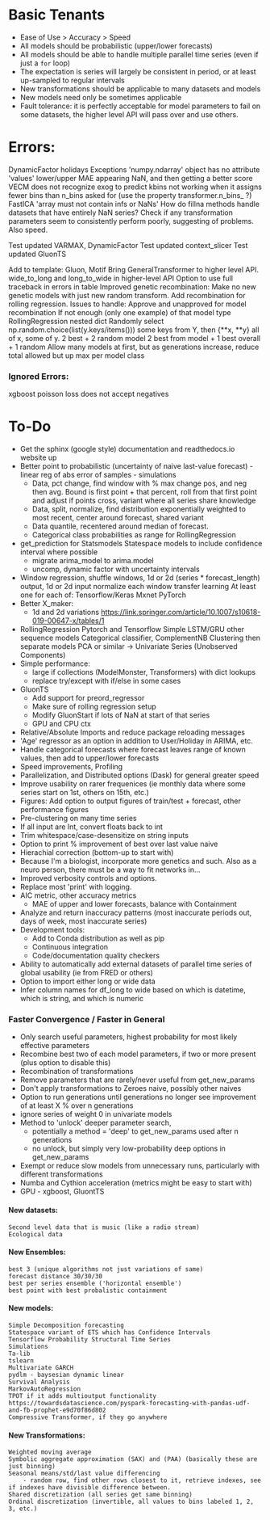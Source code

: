 # Basic Tenants
* Ease of Use > Accuracy > Speed
* All models should be probabilistic (upper/lower forecasts)
* All models should be able to handle multiple parallel time series (even if just a `for` loop)
* The expectation is series will largely be consistent in period, or at least up-sampled to regular intervals
* New transformations should be applicable to many datasets and models
* New models need only be sometimes applicable
* Fault tolerance: it is perfectly acceptable for model parameters to fail on some datasets, the higher level API will pass over and use others.


# Errors: 
DynamicFactor holidays 	Exceptions 'numpy.ndarray' object has no attribute 'values'
lower/upper MAE appearing NaN, and then getting a better score
VECM does not recognize exog to predict
kbins not working when it assigns fewer bins than n_bins asked for (use the property transformer.n_bins_ ?)
FastICA 'array must not contain infs or NaNs'
How do fillna methods handle datasets that have entirely NaN series?
Check if any transformation parameters seem to consistently perform poorly, suggesting of problems. Also speed.

Test updated VARMAX, DynamicFactor
Test updated context_slicer
Test updated GluonTS

Add to template: Gluon, Motif
Bring GeneralTransformer to higher level API.
	wide_to_long and long_to_wide in higher-level API
Option to use full traceback in errors in table
Improved genetic recombination:
	Make no new genetic models with just new random transform. Add recombination for rolling regression.
	Issues to handle:
		Approve and unapproved for model recombination
		If not enough (only one example) of that model type
		RollingRegression nested dict
	Randomly select np.random.choice(list(y.keys/items())) some keys from Y, then {**x, **y} all of x, some of y.
	2 best + 2 random model
	2 best from model + 1 best overall + 1 random
	Allow many models at first, but as generations increase, reduce total allowed but up max per model class
### Ignored Errors:
xgboost poisson loss does not accept negatives

# To-Do
* Get the sphinx (google style) documentation and readthedocs.io website up
* Better point to probabilistic (uncertainty of naive last-value forecast) - linear reg of abs error of samples - simulations
	* Data, pct change, find window with % max change pos, and neg then avg. Bound is first point + that percent, roll from that first point and adjust if points cross, variant where all series share knowledge
	* Data, split, normalize, find distribution exponentially weighted to most recent, center around forecast, shared variant
	* Data quantile, recentered around median of forecast.
	* Categorical class probabilities as range for RollingRegression
* get_prediction for Statsmodels Statespace models to include confidence interval where possible
	* migrate arima_model to arima.model
	* uncomp, dynamic factor with uncertainty intervals
* Window regression, 
		shuffle windows, 
		1d or 2d (series * forecast_length) output, 1d or 2d input
		normalize each window
		transfer learning
		At least one for each of:
			Tensorflow/Keras
			Mxnet
			PyTorch
* Better X_maker:
	* 1d and 2d variations
	https://link.springer.com/article/10.1007/s10618-019-00647-x/tables/1
* RollingRegression
	Pytorch and Tensorflow Simple LSTM/GRU
	other sequence models
	Categorical classifier, ComplementNB
	Clustering then separate models
	PCA or similar -> Univariate Series (Unobserved Components)
* Simple performance:
	* large if collections (ModelMonster, Transformers) with dict lookups
	* replace try/except with if/else in some cases
* GluonTS
	* Add support for preord_regressor
	* Make sure of rolling regression setup
	* Modify GluonStart if lots of NaN at start of that series
	* GPU and CPU ctx
* Relative/Absolute Imports and reduce package reloading messages
* 'Age' regressor as an option in addition to User/Holiday in ARIMA, etc.
* Handle categorical forecasts where forecast leaves range of known values, then add to upper/lower forecasts
* Speed improvements, Profiling
* Parallelization, and Distributed options (Dask) for general greater speed
* Improve usability on rarer frequenices (ie monthly data where some series start on 1st, others on 15th, etc.)
* Figures: Add option to output figures of train/test + forecast, other performance figures
* Pre-clustering on many time series
* If all input are Int, convert floats back to int
* Trim whitespace/case-desensitize on string inputs
* Option to print % improvement of best over last value naive
* Hierachial correction (bottom-up to start with)
* Because I'm a biologist, incorporate more genetics and such. Also as a neuro person, there must be a way to fit networks in...
* Improved verbosity controls and options. 
* Replace most 'print' with logging.
* AIC metric, other accuracy metrics
	* MAE of upper and lower forecasts, balance with Containment
* Analyze and return inaccuracy patterns (most inaccurate periods out, days of week, most inaccurate series)
* Development tools:
	* Add to Conda distribution as well as pip
	* Continuous integration
	* Code/documentation quality checkers
* Ability to automatically add external datasets of parallel time series of global usability (ie from FRED or others)
* Option to import either long or wide data
* Infer column names for df_long to wide based on which is datetime, which is string, and which is numeric

### Faster Convergence / Faster in General
* Only search useful parameters, highest probability for most likely effective parameters
* Recombine best two of each model parameters, if two or more present (plus option to disable this)
* Recombination of transformations
* Remove parameters that are rarely/never useful from get_new_params
* Don't apply transformations to Zeroes naive, possibly other naives
* Option to run generations until generations no longer see improvement of at least X % over n generations
* ignore series of weight 0 in univariate models
* Method to 'unlock' deeper parameter search, 
	* potentially a method = 'deep' to get_new_params used after n generations
	* no unlock, but simply very low-probability deep options in get_new_params
* Exempt or reduce slow models from unnecessary runs, particularly with different transformations
* Numba and Cythion acceleration (metrics might be easy to start with)
* GPU - xgboost, GluontTS

#### New datasets:
	Second level data that is music (like a radio stream)
	Ecological data

#### New Ensembles:
	best 3 (unique algorithms not just variations of same)
	forecast distance 30/30/30
	best per series ensemble ('horizontal ensemble')
	best point with best probalistic containment
#### New models:
	Simple Decomposition forecasting
	Statespace variant of ETS which has Confidence Intervals
	Tensorflow Probability Structural Time Series
	Simulations
	Ta-lib
	tslearn
	Multivariate GARCH
	pydlm - baysesian dynamic linear
	Survival Analysis
	MarkovAutoRegression
	TPOT if it adds multioutput functionality
	https://towardsdatascience.com/pyspark-forecasting-with-pandas-udf-and-fb-prophet-e9d70f86d802
	Compressive Transformer, if they go anywhere

#### New Transformations:
	Weighted moving average
	Symbolic aggregate approximation (SAX) and (PAA) (basically these are just binning)
	Seasonal means/std/last value differencing
		- random row, find other rows closest to it, retrieve indexes, see if indexes have divisible difference between.
	Shared discretization (all series get same binning)
	Ordinal discretization (invertible, all values to bins labeled 1, 2, 3, etc.)
	